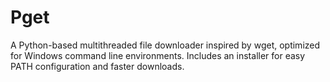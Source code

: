 # Pget
A Python-based multithreaded file downloader inspired by wget, optimized for Windows command line environments. Includes an installer for easy PATH configuration and faster downloads.
